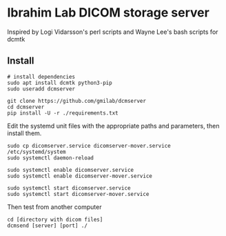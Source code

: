 # Ibrahim Lab DICOM storage server
Inspired by Logi Vidarsson's perl scripts and Wayne Lee's bash scripts for dcmtk


## Install
```
# install dependencies
sudo apt install dcmtk python3-pip
sudo useradd dcmserver

git clone https://github.com/gmilab/dcmserver
cd dcmserver
pip install -U -r ./requirements.txt
```

Edit the systemd unit files with the appropriate paths and parameters, then install them.

```
sudo cp dicomserver.service dicomserver-mover.service /etc/systemd/system
sudo systemctl daemon-reload

sudo systemctl enable dicomserver.service
sudo systemctl enable dicomserver-mover.service

sudo systemctl start dicomserver.service
sudo systemctl start dicomserver-mover.service
```


Then test from another computer
```
cd [directory with dicom files]
dcmsend [server] [port] ./
```
